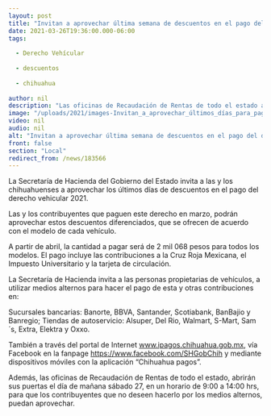 ```yaml
---
layout: post
title: "Invitan a aprovechar última semana de descuentos en el pago del derecho vehicular 2021"
date: 2021-03-26T19:36:00.000-06:00
tags:
  
  - Derecho Vehícular
  
  - descuentos
  
  - chihuahua
  
author: nil
description: "Las oficinas de Recaudación de Rentas de todo el estado abrirán sus puertas este sábado de 9:00 a 14:00 hrs, para que las y los contribuyentes hagan su contribución"
image: "/uploads/2021/images-Invitan_a_aprovechar_últimos_días_para_pagar_con_descuento.jpeg"
video: nil
audio: nil
alt: "Invitan a aprovechar última semana de descuentos en el pago del derecho vehicular 2021"
front: false
section: "Local"
redirect_from: /news/183566
---
```


La Secretaría de Hacienda del Gobierno del Estado invita a las y los chihuahuenses a aprovechar los últimos días de descuentos en el pago del derecho vehicular 2021.

Las y los contribuyentes que paguen este derecho en marzo, podrán aprovechar estos descuentos diferenciados, que se ofrecen de acuerdo con el modelo de cada vehículo.

A partir de abril, la cantidad a pagar será de 2 mil 068 pesos para todos los modelos. El pago incluye las contribuciones a la Cruz Roja Mexicana, el Impuesto Universitario y la tarjeta de circulación.

La Secretaría de Hacienda invita a las personas propietarias de vehículos, a utilizar medios alternos para hacer el pago de esta y otras contribuciones en:

Sucursales bancarias: Banorte, BBVA, Santander, Scotiabank, BanBajio y Banregio; Tiendas de autoservicio: Alsuper, Del Rio, Walmart, S-Mart, Sam´s, Extra, Elektra y Oxxo.

También a través del portal de Internet www.ipagos.chihuahua.gob.mx, vía Facebook en la fanpage https://www.facebook.com/SHGobChih y mediante dispositivos móviles con la aplicación “Chihuahua pagos”.

Además, las oficinas de Recaudación de Rentas de todo el estado, abrirán sus puertas el día de mañana sábado 27, en un horario de 9:00 a 14:00 hrs, para que los contribuyentes que no deseen hacerlo por los medios alternos, puedan aprovechar.